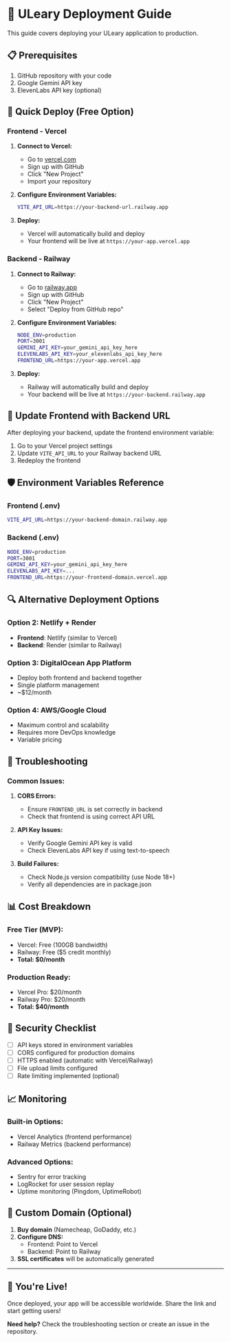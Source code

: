 # 🚀 ULeary Deployment Guide

This guide covers deploying your ULeary application to production.

## 📋 Prerequisites

1. GitHub repository with your code
2. Google Gemini API key
3. ElevenLabs API key (optional)

## 🎯 Quick Deploy (Free Option)

### Frontend - Vercel

1. **Connect to Vercel:**

   - Go to [vercel.com](https://vercel.com)
   - Sign up with GitHub
   - Click "New Project"
   - Import your repository

2. **Configure Environment Variables:**

   ```bash
   VITE_API_URL=https://your-backend-url.railway.app
   ```

3. **Deploy:**
   - Vercel will automatically build and deploy
   - Your frontend will be live at `https://your-app.vercel.app`

### Backend - Railway

1. **Connect to Railway:**

   - Go to [railway.app](https://railway.app)
   - Sign up with GitHub
   - Click "New Project"
   - Select "Deploy from GitHub repo"

2. **Configure Environment Variables:**

   ```bash
   NODE_ENV=production
   PORT=3001
   GEMINI_API_KEY=your_gemini_api_key_here
   ELEVENLABS_API_KEY=your_elevenlabs_api_key_here
   FRONTEND_URL=https://your-app.vercel.app
   ```

3. **Deploy:**
   - Railway will automatically build and deploy
   - Your backend will be live at `https://your-backend.railway.app`

## 🔄 Update Frontend with Backend URL

After deploying your backend, update the frontend environment variable:

1. Go to your Vercel project settings
2. Update `VITE_API_URL` to your Railway backend URL
3. Redeploy the frontend

## 🛡️ Environment Variables Reference

### Frontend (.env)

```bash
VITE_API_URL=https://your-backend-domain.railway.app
```

### Backend (.env)

```bash
NODE_ENV=production
PORT=3001
GEMINI_API_KEY=your_gemini_api_key_here
ELEVENLABS_API_KEY=...
FRONTEND_URL=https://your-frontend-domain.vercel.app
```

## 🔍 Alternative Deployment Options

### Option 2: Netlify + Render

- **Frontend**: Netlify (similar to Vercel)
- **Backend**: Render (similar to Railway)

### Option 3: DigitalOcean App Platform

- Deploy both frontend and backend together
- Single platform management
- ~$12/month

### Option 4: AWS/Google Cloud

- Maximum control and scalability
- Requires more DevOps knowledge
- Variable pricing

## 🐛 Troubleshooting

### Common Issues:

1. **CORS Errors:**

   - Ensure `FRONTEND_URL` is set correctly in backend
   - Check that frontend is using correct API URL

2. **API Key Issues:**

   - Verify Google Gemini API key is valid
   - Check ElevenLabs API key if using text-to-speech

3. **Build Failures:**
   - Check Node.js version compatibility (use Node 18+)
   - Verify all dependencies are in package.json

## 📊 Cost Breakdown

### Free Tier (MVP):

- Vercel: Free (100GB bandwidth)
- Railway: Free ($5 credit monthly)
- **Total: $0/month**

### Production Ready:

- Vercel Pro: $20/month
- Railway Pro: $20/month
- **Total: $40/month**

## 🔐 Security Checklist

- [ ] API keys stored in environment variables
- [ ] CORS configured for production domains
- [ ] HTTPS enabled (automatic with Vercel/Railway)
- [ ] File upload limits configured
- [ ] Rate limiting implemented (optional)

## 📈 Monitoring

### Built-in Options:

- Vercel Analytics (frontend performance)
- Railway Metrics (backend performance)

### Advanced Options:

- Sentry for error tracking
- LogRocket for user session replay
- Uptime monitoring (Pingdom, UptimeRobot)

## 🚀 Custom Domain (Optional)

1. **Buy domain** (Namecheap, GoDaddy, etc.)
2. **Configure DNS:**
   - Frontend: Point to Vercel
   - Backend: Point to Railway
3. **SSL certificates** will be automatically generated

---

## 🎉 You're Live!

Once deployed, your app will be accessible worldwide. Share the link and start getting users!

**Need help?** Check the troubleshooting section or create an issue in the repository.
